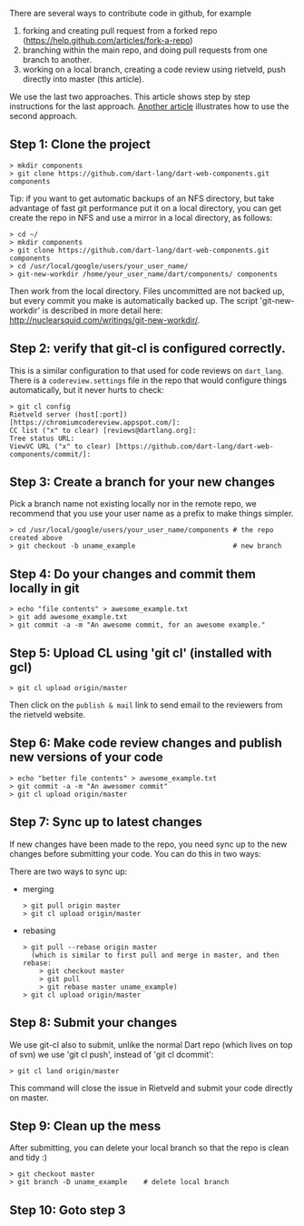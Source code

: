 There are several ways to contribute code in github, for example

1. forking and creating pull request from a forked repo (https://help.github.com/articles/fork-a-repo)
1. branching within the main repo, and doing pull requests from one branch to another.
1. working on a local branch, creating a code review using rietveld, push directly into master (this article).

We use the last two approaches. This article shows step by step instructions for the last approach. [Another article](https://github.com/dart-lang/HOWTO-workflows/wiki/Code-Reviews-for-github) illustrates how to use the second approach.

## Step 1: Clone the project

    > mkdir components
    > git clone https://github.com/dart-lang/dart-web-components.git components

Tip: if you want to get automatic backups of an NFS directory, but take advantage of fast git performance put it on a local directory, you can get create the repo in NFS and use a mirror in a local directory, as follows:

    > cd ~/
    > mkdir components
    > git clone https://github.com/dart-lang/dart-web-components.git components
    > cd /usr/local/google/users/your_user_name/
    > git-new-workdir /home/your_user_name/dart/components/ components

Then work from the local directory. Files uncommitted are not backed up, but every commit you make is automatically backed up. The script 'git-new-workdir' is described in more detail here: http://nuclearsquid.com/writings/git-new-workdir/.
 
## Step 2: verify that git-cl is configured correctly.
 
This is a similar configuration to that used for code reviews on `dart_lang`. There is a `codereview.settings` file in the repo that would configure things automatically, but it never hurts to check:

    > git cl config
    Rietveld server (host[:port]) [https://chromiumcodereview.appspot.com/]:
    CC list ("x" to clear) [reviews@dartlang.org]:
    Tree status URL:
    ViewVC URL ("x" to clear) [https://github.com/dart-lang/dart-web-components/commit/]:

## Step 3: Create a branch for your new changes

Pick a branch name not existing locally nor in the remote repo, we recommend that you use your user name as a prefix to make things simpler.

    > cd /usr/local/google/users/your_user_name/components # the repo created above
    > git checkout -b uname_example                        # new branch

## Step 4: Do your changes and commit them locally in git

    > echo "file contents" > awesome_example.txt
    > git add awesome_example.txt
    > git commit -a -m "An awesome commit, for an awesome example."

## Step 5: Upload CL using 'git cl' (installed with gcl)

    > git cl upload origin/master

Then click on the `publish & mail` link to send email to the reviewers from the rietveld website.

## Step 6: Make code review changes and publish new versions of your code

    > echo "better file contents" > awesome_example.txt
    > git commit -a -m "An awesomer commit"
    > git cl upload origin/master

## Step 7: Sync up to latest changes

If new changes have been made to the repo, you need sync up to the new changes before submitting your code. You can do this in two ways:

There are two ways to sync up:
  * merging

        > git pull origin master
        > git cl upload origin/master

  * rebasing

        > git pull --rebase origin master
          (which is similar to first pull and merge in master, and then rebase:
            > git checkout master
            > git pull
            > git rebase master uname_example)
        > git cl upload origin/master

## Step 8: Submit your changes

We use git-cl also to submit, unlike the normal Dart repo (which lives on top of svn) we use 'git cl push', instead of 'git cl dcommit':

    > git cl land origin/master

This command will close the issue in Rietveld and submit your code directly on master.

## Step 9: Clean up the mess

After submitting, you can delete your local branch so that the repo is clean and tidy :)
 
    > git checkout master
    > git branch -D uname_example    # delete local branch

## Step 10: Goto step 3